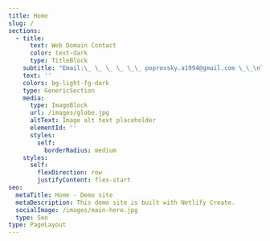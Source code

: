 ```yaml
---
title: Home
slug: /
sections:
  - title:
      text: Web Domain Contact
      color: text-dark
      type: TitleBlock
    subtitle: "Email:\_ \_ \_ \_ \_\_ poprovsky.a1994@gmail.com \_\_\nTelephone:\_ \_ \_+420 733 498 900"
    text: ''
    colors: bg-light-fg-dark
    type: GenericSection
    media:
      type: ImageBlock
      url: /images/globe.jpg
      altText: Image alt text placeholder
      elementId: ''
      styles:
        self:
          borderRadius: medium
    styles:
      self:
        flexDirection: row
        justifyContent: flex-start
seo:
  metaTitle: Home - Demo site
  metaDescription: This demo site is built with Netlify Create.
  socialImage: /images/main-hero.jpg
  type: Seo
type: PageLayout
---
```


